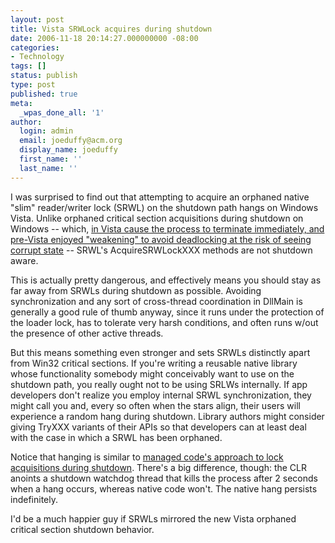 ```yaml
---
layout: post
title: Vista SRWLock acquires during shutdown
date: 2006-11-18 20:14:27.000000000 -08:00
categories:
- Technology
tags: []
status: publish
type: post
published: true
meta:
  _wpas_done_all: '1'
author:
  login: admin
  email: joeduffy@acm.org
  display_name: joeduffy
  first_name: ''
  last_name: ''
---
```

I was surprised to find out that attempting to acquire an orphaned native "slim"
reader/writer lock (SRWL) on the shutdown path hangs on Windows Vista.
Unlike orphaned critical section acquisitions during shutdown on Windows -- which,
[in Vista cause the process to terminate immediately, and pre-Vista enjoyed "weakening"
to avoid deadlocking at the risk of seeing corrupt state](http://www.bluebytesoftware.com/blog/PermaLink,guid,86195ce0-3e2d-4477-9739-896862c8c08d.aspx) --
SRWL's AcquireSRWLockXXX methods are not shutdown aware.

This is actually pretty dangerous, and effectively means you should stay as far away
from SRWLs during shutdown as possible.  Avoiding synchronization and any
sort of cross-thread coordination in DllMain is generally a good rule of
thumb anyway, since it runs under the protection of the loader lock, has to tolerate
very harsh conditions, and often runs w/out the presence of other active threads.

But this means something even stronger and sets SRWLs distinctly apart from Win32
critical sections.  If you're writing a reusable native library whose functionality
somebody might conceivably want to use on the shutdown path, you really ought not
to be using SRLWs internally.  If app developers don't realize you
employ internal SRWL synchronization, they might call you and, every so often when
the stars align, their users will experience a random hang during shutdown.
Library authors might consider giving TryXXX variants of their APIs so that developers
can at least deal with the case in which a SRWL has been orphaned.

Notice that hanging is similar to [managed code's approach to lock acquisitions during
shutdown](http://www.bluebytesoftware.com/blog/PermaLink,guid,c3993fa3-4d71-414c-bfa3-bca600869018.aspx).
There's a big difference, though: the CLR anoints a shutdown watchdog thread
that kills the process after 2 seconds when a hang occurs, whereas native code won't.
The native hang persists indefinitely.

I'd be a much happier guy if SRWLs mirrored the new Vista orphaned critical
section shutdown behavior.

